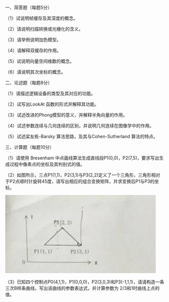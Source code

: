 一、简答题（每题5分）

（1）试说明帧缓存及其深度的概念。

（2）请说明扫描转换或光栅化的含义。

（3）请举例说明加色模型。

（4）请解释双缓存的作用。

（5）试说明向量空间维数的概念。

（6）请说明其次坐标的概念。

二、论述题（每题8分）

（1）请描述逻辑设备的类型及其对应的功能。

（2）试写出LookAt 函数的形式并解释其功能。

（3）试述改进的Phong模型的意义，并解释半角向量的作用。

（4）试述参数连续与几何连续的区别，并说明几何连续在图像学中的作用。

（5）试述梁友栋-Barsky 算法思路，及其与Cohen-Sutherland 算法的特点。

三、计算题（每题10分）

（1）请使用 Bresenham 中点画线算法生成直线段P1(0,0)，P2(7,5)，要求写出生成过程中像素点的坐标及其判别式的值。

（2）如图所示，三点P1(1,1)，P2(3,1)与P3(2,2)定义了一个三角形，三角形相对于P2点顺时针旋转45度，请写出相应的组合变换矩阵，并求变换后P1与P3的坐标。

![image-20211130144754376](image-20211130144754376.png)

（3）已知四个控制点P0(4,1,1)，P1(0,0,0)，P2(3,0,3)和P3(-1,1,1)，请请构造一条三次B样条曲线，写出该曲线的参数表达式，并计算参数为 2/3和1时曲线上点的值。